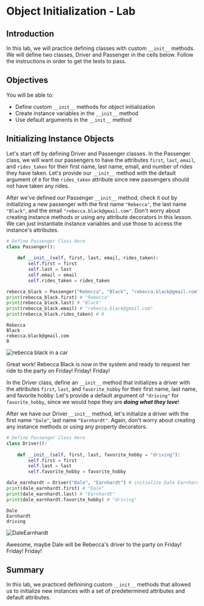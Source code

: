
# Object Initialization - Lab

## Introduction
In this lab, we will practice defining classes with custom `__init__` methods. We will define two classes, Driver and Passenger in the cells below. Follow the instructions in order to get the tests to pass.

## Objectives

You will be able to:

* Define custom `__init__` methods for object initialization
* Create instance variables in the `__init__` method 
* Use default arguments in the `__init__` method

## Initializing Instance Objects

Let's start off by defining Driver and Passenger classes. In the Passenger class, we will want our passengers to have the attributes `first`, `last`, `email`, and `rides_taken` for their first name, last name, email, and number of rides they have taken. Let's provide our `__init__` method with the default argument of `0` for the `rides_taken` attribute since new passengers should not have taken any rides. 

After we've defined our Passenger `__init__` method, check it out by initializing a new passenger with the first name `"Rebecca"`, the last name `"Black"`, and the email `"rebecca.black@gmail.com"`. Don't worry about creating instance methods or using any attribute decorators in this lesson. We can just instantiate instance variables and use those to access the instance's attributes.


```python
# Define Passenger Class Here
class Passenger():
    
    def __init__(self, first, last, email, rides_taken):
        self.first = first
        self.last = last
        self.email = email
        self.rides_taken = rides_taken
```


```python
rebecca_black = Passenger("Rebecca", "Black", "rebecca.black@gmail.com", 0) # initialize Rebecca Black here
print(rebecca_black.first) # "Rebecca"
print(rebecca_black.last) # "Black"
print(rebecca_black.email) # "rebecca.black@gmail.com"
print(rebecca_black.rides_taken) # 0
```

    Rebecca
    Black
    rebecca.black@gmail.com
    0


![rebecca black in a car](https://media.giphy.com/media/8SS0MSoBHa8la/giphy.gif)

Great work! Rebecca Black is now in the system and ready to request her ride to the party on Friday! Friday! Friday!

In the Driver class, define an `__init__` method that initializes a driver with the attributes `first`, `last`, and `favorite_hobby` for their first name, last name, and favorite hobby. Let's provide a default argument of `"driving"` for `favorite_hobby`, since we would hope they are ***doing what they love***! 

After we have our Driver `__init__` method, let's initialize a driver with the first name `"Dale"`, last name `"Earnhardt"`. Again, don't worry about creating any instance methods or using any property decorators.


```python
# Define Passenger Class Here
class Driver():
    
    def __init__(self, first, last, favorite_hobby = "driving"):
        self.first = first
        self.last = last
        self.favorite_hobby = favorite_hobby
```


```python
dale_earnhardt = Driver("Dale", "Earnhardt") # initialize Dale Earnhardt here
print(dale_earnhardt.first) # "Dale"
print(dale_earnhardt.last) # "Earnhardt"
print(dale_earnhardt.favorite_hobby) # "driving"
```

    Dale
    Earnhardt
    driving


![DaleEarnhardt](https://media.giphy.com/media/3ohzdSGBkwbvuPdO3S/giphy.gif)

Awesome, maybe Dale will be Rebecca's driver to the party on Friday! Friday! Friday! 

## Summary


In this lab, we practiced definining custom `__init__` methods that allowed us to initialize new instances with a set of predetermined attributes and default attributes.
